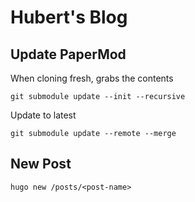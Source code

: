 # Hubert's Blog


## Update PaperMod

When cloning fresh, grabs the contents
```
git submodule update --init --recursive 
```

Update to latest
```
git submodule update --remote --merge
```

## New Post
`hugo new /posts/<post-name>`